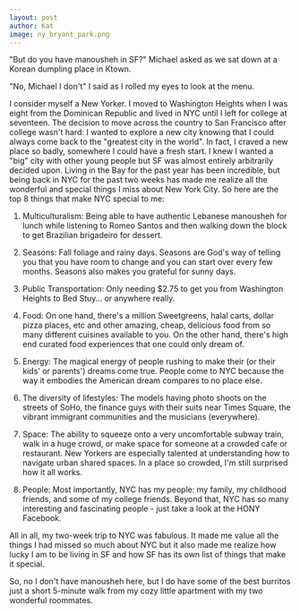 ```yaml
---
layout: post
author: Kat
image: ny_bryant_park.png
---
```

"But do you have manousheh in SF?" Michael asked as we sat down at a Korean dumpling place in Ktown.

"No, Michael I don't" I said as I rolled my eyes to look at the menu.

I consider myself a New Yorker. I moved to Washington Heights when I was eight from the Dominican Republic and lived in NYC until I left for college at seventeen. The decision to move across the country to San Francisco after college wasn't hard: I wanted to explore a new city knowing that I could always come back to the "greatest city in the world". In fact, I craved a new place so badly, somewhere I could have a fresh start. I knew I wanted a "big" city with other young people but SF was almost entirely arbitrarily decided upon. Living in the Bay for the past year has been incredible, but being back in NYC for the past two weeks has made me realize all the wonderful and special things I miss about New York City. So here are the top 8 things that make NYC special to me:

1. Multiculturalism: Being able to have authentic Lebanese manousheh for lunch while listening to Romeo Santos and then walking down the block to get Brazilian brigadeiro for dessert.

2. Seasons: Fall foliage and rainy days. Seasons are God's way of telling you that you have room to change and you can start over every few months. Seasons also makes you grateful for sunny days.

3. Public Transportation: Only needing $2.75 to get you from Washington Heights to Bed Stuy… or anywhere really. 

4. Food: On one hand, there's a million Sweetgreens, halal carts, dollar pizza places, etc and other amazing, cheap, delicious food from so many different cuisines available to you. On the other hand, there's high end curated food experiences that one could only dream of.

5. Energy: The magical energy of people rushing to make their (or their kids' or parents') dreams come true. People come to NYC because the way it embodies the American dream compares to no place else.

6. The diversity of lifestyles: The models having photo shoots on the streets of SoHo, the finance guys with their suits near Times Square, the vibrant immigrant communities and the musicians (everywhere). 

7. Space: The ability to squeeze onto a very uncomfortable subway train, walk in a huge crowd, or make space for someone at a crowded cafe or restaurant. New Yorkers are especially talented at understanding how to navigate urban shared spaces. In a place so crowded, I'm still surprised how it all works.

8. People: Most importantly, NYC has my people: my family, my childhood friends, and some of my college friends. Beyond that, NYC has so many interesting and fascinating people - just take a look at the HONY Facebook.

All in all, my two-week trip to NYC was fabulous. It made me value all the things I had missed so much about NYC but it also made me realize how lucky I am to be living in SF and how SF has its own list of things that make it special.

So, no I don't have manousheh here, but I do have some of the best burritos just a short 5-minute walk from my cozy little apartment with my two wonderful roommates.